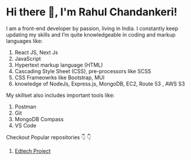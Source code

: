 # Hi there 👋, I'm Rahul Chandankeri!
I am a front-end developer by passion, living in India. I constantly keep updating my skills and I’m quite knowledgeable in coding and markup languages like:

1.   React JS, Next Js
2.   JavaScript
3.   Hypertext markup language (HTML)
4.   Cascading Style Sheet (CSS), pre-processors like SCSS
6.   CSS Frameowrks like Bootstrap, MUI
7.   knowledge of NodeJs, Express.js, MongoDB, EC2, Route 53 , AWS S3

My skillset also includes important tools like:

1. Postman
2. Git 
3. MongoDB Compass
4. VS Code

Checkout Popular repositories :point_down: :point_down:

1. [Edtech Project](https://elearn.rahulcodes.dev/)
